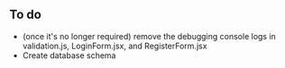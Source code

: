 ## To do
- (once it's no longer required) remove the debugging console logs in validation.js, LoginForm.jsx, and RegisterForm.jsx
- Create database schema